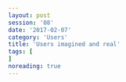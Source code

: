 ```yaml
--- 
layout: post 
session: '08' 
date: '2017-02-07' 
category: 'Users' 
title: 'Users imagined and real' 
tags: [] 
noreading: true
--- 
```


<excerpt/>
